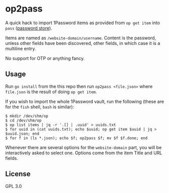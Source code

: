 # op2pass

A quick hack to import 1Password items as provided from `op get item` into
`pass` ([password store](https://www.passwordstore.org/)).

Items are named as `/website-domain/username`. Content is the password, unless other
fields have been discovered, other fields, in which case it is a multiline
entry.

No support for OTP or anything fancy.

## Usage

Run `go install` from the this repo then run `op2pass <file.json>` where
`file.json` is the result of doing `op get item`.

If you wish to import the whole 1Password vault, run the following (these are
for the `fish` shell, `bash` is similar):

```fish
$ mkdir /dev/shm/op
$ cd /dev/shm/op
$ op list items | jq -r '.[] | .uuid' > uuids.txt
$ for uuid in (cat uuids.txt); echo $uuid; op get item $uuid | jq > $uuid.json; end
$ for f in (ls *.json); echo $f; op2pass $f; mv $f $f.done; end
```

Whenever there are several options for the `website-domain` part, you will be
interactively asked to select one. Options come from the item Title and URL
fields.

## License

GPL 3.0
